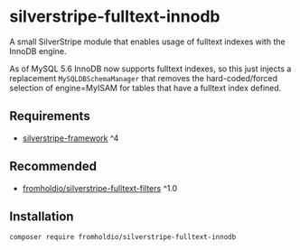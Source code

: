 # silverstripe-fulltext-innodb

A small SilverStripe module that enables usage of fulltext indexes with the InnoDB engine.

As of MySQL 5.6 InnoDB now supports fulltext indexes, so this just injects a replacement `MySQLDBSchemaManager` that removes the hard-coded/forced selection of engine=MyISAM for tables that have a fulltext index defined.

## Requirements

* [silverstripe-framework](https://github.com/silverstripe/silverstripe-framework) ^4

## Recommended

* [fromholdio/silverstripe-fulltext-filters](https://github.com/fromholdio/silverstripe-fulltext-filters) ^1.0

## Installation

`composer require fromholdio/silverstripe-fulltext-innodb`
